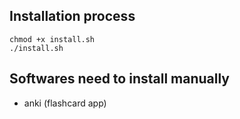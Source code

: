## Installation process
```
chmod +x install.sh
./install.sh
```
## Softwares need to install manually
* anki (flashcard app)

